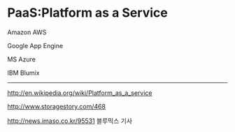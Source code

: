 # PaaS:Platform as a Service

Amazon AWS

Google App Engine

MS Azure

IBM Blumix


---


http://en.wikipedia.org/wiki/Platform_as_a_service

http://www.storagestory.com/468

http://news.imaso.co.kr/95531 블루믹스 기사